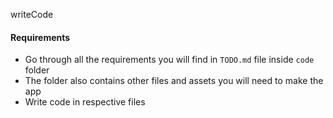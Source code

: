 writeCode

#### Requirements

- Go through all the requirements you will find in `TODO.md` file inside `code` folder
- The folder also contains other files and assets you will need to make the app
- Write code in respective files 
